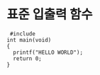 # 표준 입출력 함수

<pre>
<code> #include<stdio.h>
int main(void)
{
  printf("HELLO WORLD");
  return 0;
}
</code></pre>